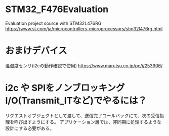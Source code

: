 # STM32_F476Evaluation
Evaluation project source with STM32L476RG
https://www.st.com/ja/microcontrollers-microprocessors/stm32l476rg.html

# おまけデバイス
温湿度センサ(i2cの動作確認で使用)
https://www.marutsu.co.jp/pc/i/253906/

# i2c や SPIをノンブロッキングI/O(Transmit_ITなど)でやるには？

リクエストオブジェクトとして渡して、送信完了コールバックにて、次の受信処理を呼び出すようにする。
アプリケーション層では、非同期に処理するような設計にする必要がある。

